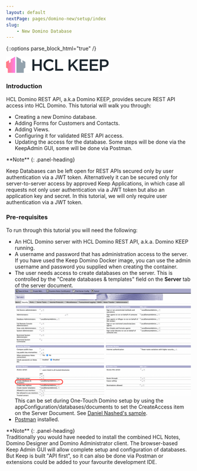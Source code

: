 ```yaml
---
layout: default
nextPage: pages/domino-new/setup/index
slug:
    - New Domino Database
---
```


{::options parse_block_html="true" /}

![Domino KEEP](../../images/HCL_KEEP_lightmode_horiz.svg "HCL Labs - Domino KEEP")

### Introduction

HCL Domino REST API, a.k.a Domino KEEP, provides secure REST API access into HCL Domino. This tutorial will walk you through:  

- Creating a new Domino database.
- Adding Forms for Customers and Contacts.
- Adding Views.
- Configuring it for validated REST API access.
- Updating the access for the database.
Some steps will be done via the KeepAdmin GUI, some will be done via Postman.

<div class="panel panel-info">
**Note**
{: .panel-heading}
<div class="panel-body">

Keep Databases can be left open for REST APIs secured only by user authentication via a JWT token. Alternatively it can be secured only for server-to-server access by approved Keep Applications, in which case all requests not only user authentication via a JWT token but also an application key and secret. In this tutorial, we will only require user authentication via a JWT token.

</div>
</div>

### Pre-requisites

To run through this tutorial you will need the following:

- An HCL Domino server with HCL Domino REST API, a.k.a. Domino KEEP running.
- A username and password that has administration access to the server. If you have used the Keep Domino Docker image, you can use the admin username and password you supplied when creating the container.
- The user needs access to create databases on the server. This is controlled by the "Create databases & templates" field on the **Server** tab of the server document.
![Server document](images/setup/server-doc.png)
  This can be set during One-Touch Domino setup by using the appConfiguration/databases/documents to set the CreateAccess item on the Server Document. See [Daniel Nashed's sample](https://github.com/nashcom/domino-startscript/blob/main/OneTouchSetup/first_server.json#L102).
- [Postman](https://www.postman.com/) installed.

<div class="panel panel-info">
**Note**
{: .panel-heading}
<div class="panel-body">
Traditionally you would have needed to install the combined HCL Notes, Domino Designer and Domino Administrator client. The browser-based Keep Admin GUI will allow complete setup and configuration of databases. But Keep is built "API first", so it can also be done via Postman or extensions could be added to your favourite development IDE.
</div>
</div>

